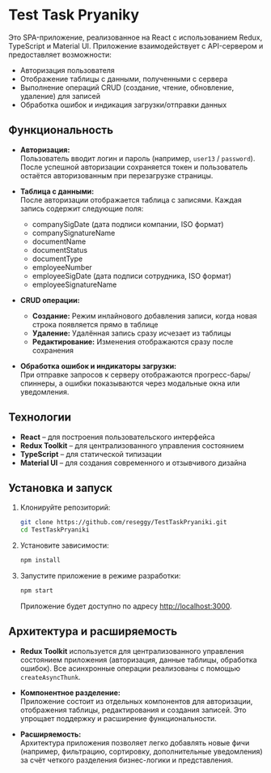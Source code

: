 # Test Task Pryaniky

Это SPA-приложение, реализованное на React с использованием Redux, TypeScript и Material UI. Приложение взаимодействует с API-сервером и предоставляет возможности:

- Авторизация пользователя
- Отображение таблицы с данными, полученными с сервера
- Выполнение операций CRUD (создание, чтение, обновление, удаление) для записей
- Обработка ошибок и индикация загрузки/отправки данных

## Функциональность

- **Авторизация:**  
  Пользователь вводит логин и пароль (например, `user13` / `password`). После успешной авторизации сохраняется токен и пользователь остаётся авторизованным при перезагрузке страницы.
- **Таблица с данными:**  
  После авторизации отображается таблица с записями. Каждая запись содержит следующие поля:

  - companySigDate (дата подписи компании, ISO формат)
  - companySignatureName
  - documentName
  - documentStatus
  - documentType
  - employeeNumber
  - employeeSigDate (дата подписи сотрудника, ISO формат)
  - employeeSignatureName

- **CRUD операции:**

  - **Создание:** Режим инлайнового добавления записи, когда новая строка появляется прямо в таблице
  - **Удаление:** Удалённая запись сразу исчезает из таблицы
  - **Редактирование:** Изменения отображаются сразу после сохранения

- **Обработка ошибок и индикаторы загрузки:**  
  При отправке запросов к серверу отображаются прогресс-бары/спиннеры, а ошибки показываются через модальные окна или уведомления.

## Технологии

- **React** – для построения пользовательского интерфейса
- **Redux Toolkit** – для централизованного управления состоянием
- **TypeScript** – для статической типизации
- **Material UI** – для создания современного и отзывчивого дизайна

## Установка и запуск

1. Клонируйте репозиторий:

   ```bash
   git clone https://github.com/reseggy/TestTaskPryaniki.git
   cd TestTaskPryaniki
   ```

2. Установите зависимости:

   ```bash
   npm install
   ```

3. Запустите приложение в режиме разработки:

   ```bash
   npm start
   ```

   Приложение будет доступно по адресу [http://localhost:3000](http://localhost:3000).

## Архитектура и расширяемость

- **Redux Toolkit** используется для централизованного управления состоянием приложения (авторизация, данные таблицы, обработка ошибок). Все асинхронные операции реализованы с помощью `createAsyncThunk`.
- **Компонентное разделение:**  
  Приложение состоит из отдельных компонентов для авторизации, отображения таблицы, редактирования и создания записей. Это упрощает поддержку и расширение функциональности.

- **Расширяемость:**  
  Архитектура приложения позволяет легко добавлять новые фичи (например, фильтрацию, сортировку, дополнительные уведомления) за счёт четкого разделения бизнес-логики и представления.
